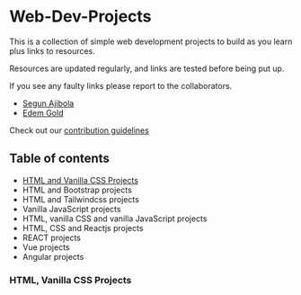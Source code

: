 # Web-Dev-Projects
This is a collection of simple web development projects to build as you learn plus links to resources.

Resources are updated regularly, and links are tested before being put up.

If you see any faulty links please report to the collaborators.
- [Segun Ajibola](https://twitter.com/iamsegunajibola)
- [Edem Gold](https://twitter.com/EdemGold1)

Check out our [contribution guidelines](https://github.com/segunajibola/Web-Dev-Projects/blob/main/CONTRIBUTING.md)


## Table of contents
* [HTML and Vanilla CSS Projects](#html-and-vanilla-css-projects "Goto html-vanillacss-projects")
* HTML and Bootstrap projects
* HTML and Tailwindcss projects
* Vanilla JavaScript projects
* HTML, vanilla CSS and vanilla JavaScript projects
* HTML, CSS and Reactjs projects
* REACT projects
* Vue projects
* Angular projects



### HTML, Vanilla CSS Projects

